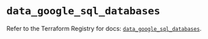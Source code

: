# `data_google_sql_databases`

Refer to the Terraform Registry for docs: [`data_google_sql_databases`](https://registry.terraform.io/providers/hashicorp/google/6.33.0/docs/data-sources/sql_databases).

